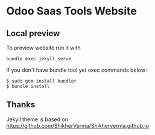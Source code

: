 # Odoo Saas Tools Website

## Local preview

To preview website run it with 

    bundle exec jekyll serve

If you don't have bundle tool yet exec commands below:

    $ sudo gem install bundler
    $ bundle install


## Thanks

Jekyll theme is based on https://github.com/ShikherVerma/Shikherverma.github.io
